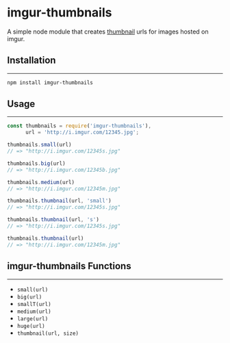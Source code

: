 # imgur-thumbnails
A simple node module that creates [thumbnail](https://api.imgur.com/models/image#thumbs) urls for images hosted on imgur.

## Installation
------------
```bash
npm install imgur-thumbnails
```

## Usage
-----
```js
const thumbnails = require('imgur-thumbnails'),
      url = 'http://i.imgur.com/12345.jpg';

thumbnails.small(url)
// => "http://i.imgur.com/12345s.jpg"    

thumbnails.big(url)
// => "http://i.imgur.com/12345b.jpg"

thumbnails.medium(url)
// => "http://i.imgur.com/12345m.jpg"

thumbnails.thumbnail(url, 'small')
// => "http://i.imgur.com/12345s.jpg"

thumbnails.thumbnail(url, 's')
// => "http://i.imgur.com/12345s.jpg"

thumbnails.thumbnail(url)
// => "http://i.imgur.com/12345m.jpg"
```
    
## imgur-thumbnails Functions
------------------
* `small(url)`
* `big(url)`
* `smallT(url)`
* `medium(url)`
* `large(url)`
* `huge(url)`
* `thumbnail(url, size)`
